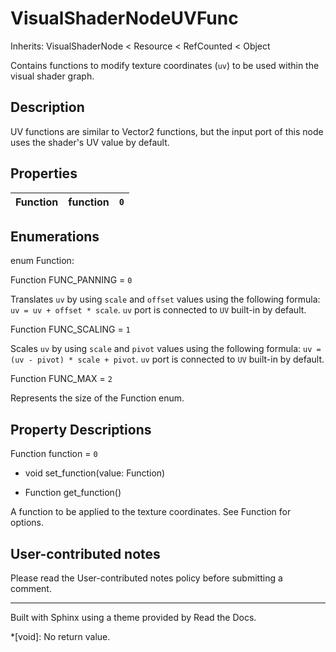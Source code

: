 # VisualShaderNodeUVFunc

Inherits: VisualShaderNode < Resource < RefCounted < Object

Contains functions to modify texture coordinates (`uv`) to be used within the
visual shader graph.

## Description

UV functions are similar to Vector2 functions, but the input port of this node
uses the shader's UV value by default.

## Properties

Function | function | `0`  
---|---|---  
  
## Enumerations

enum Function:

Function FUNC_PANNING = `0`

Translates `uv` by using `scale` and `offset` values using the following
formula: `uv = uv + offset * scale`. `uv` port is connected to `UV` built-in
by default.

Function FUNC_SCALING = `1`

Scales `uv` by using `scale` and `pivot` values using the following formula:
`uv = (uv - pivot) * scale + pivot`. `uv` port is connected to `UV` built-in
by default.

Function FUNC_MAX = `2`

Represents the size of the Function enum.

## Property Descriptions

Function function = `0`

  * void set_function(value: Function)

  * Function get_function()

A function to be applied to the texture coordinates. See Function for options.

## User-contributed notes

Please read the User-contributed notes policy before submitting a comment.

* * *

Built with Sphinx using a theme provided by Read the Docs.

  *[void]: No return value.

